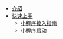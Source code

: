 - [介绍](/Introduction/index.md)
- [快速上手](/QuickStart/index.md)
    - [小程序接入指南](/QuickStart/accessGuide.md)
    - [小程序启动](/QuickStart/startUp.md)
<!-- - [开发](README.md) -->